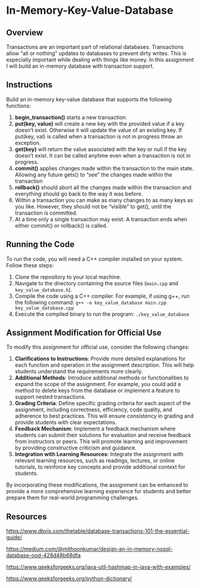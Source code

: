 # In-Memory-Key-Value-Database

## Overview
Transactions are an important part of relational databases. Transactions allow “all or nothing” updates to databases to prevent dirty writes. This is especially important while dealing with things like money. In this assignment I will build an in-memory database with transaction support. 

## Instructions
Build an in-memory key-value database that supports the following functions:
1. **begin_transaction()** starts a new transaction.
2. **put(key, value)** will create a new key with the provided value if a key doesn’t exist. Otherwise it will update the value of an existing key. If put(key, val) is called when a transaction is not in progress throw an exception.
3. **get(key)** will return the value associated with the key or null if the key doesn’t exist. It can be called anytime even when a transaction is not in progress.
4. **commit()** applies changes made within the transaction to the main state. Allowing any future gets() to “see” the changes made within the transaction
5. **rollback()** should abort all the changes made within the transaction and everything should go back to the way it was before.
6. Within a transaction you can make as many changes to as many keys as you like. However, they should not be “visible” to get(), until the transaction is committed.
7. At a time only a single transaction may exist. A transaction ends when either commit() or rollback() is called.

## Running the Code

To run the code, you will need a C++ compiler installed on your system. Follow these steps:

1. Clone the repository to your local machine.
2. Navigate to the directory containing the source files (`main.cpp` and `key_value_database.h`).
3. Compile the code using a C++ compiler. For example, if using g++, run the following command:
   `g++ -o key_value_database main.cpp key_value_database.cpp`
5. Execute the compiled binary to run the program:
   `./key_value_database`


## Assignment Modification for Official Use

To modify this assignment for official use, consider the following changes:

1. **Clarifications to Instructions**: Provide more detailed explanations for each function and operation in the assignment description. This will help students understand the requirements more clearly.
2. **Additional Methods**: Introduce additional methods or functionalities to expand the scope of the assignment. For example, you could add a method to delete keys from the database or implement a feature to support nested transactions.
3. **Grading Criteria**: Define specific grading criteria for each aspect of the assignment, including correctness, efficiency, code quality, and adherence to best practices. This will ensure consistency in grading and provide students with clear expectations.
4. **Feedback Mechanism**: Implement a feedback mechanism where students can submit their solutions for evaluation and receive feedback from instructors or peers. This will promote learning and improvement by providing constructive criticism and guidance.
5. **Integration with Learning Resources**: Integrate the assignment with relevant learning resources, such as readings, lectures, or online tutorials, to reinforce key concepts and provide additional context for students.

By incorporating these modifications, the assignment can be enhanced to provide a more comprehensive learning experience for students and better prepare them for real-world programming challenges.


## Resources
https://www.dbvis.com/thetable/database-transactions-101-the-essential-guide/

https://medium.com/@mithoonkumar/design-an-in-memory-nosql-database-ood-428d48b68dfa

https://www.geeksforgeeks.org/java-util-hashmap-in-java-with-examples/

https://www.geeksforgeeks.org/python-dictionary/ 
